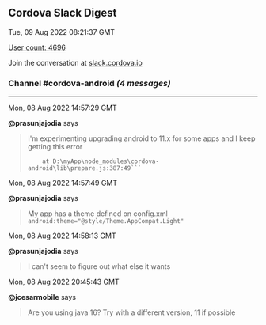 ## Cordova Slack Digest
Tue, 09 Aug 2022 08:21:37 GMT

[User count: 4696](https://cordova.slack.com/)


Join the conversation at [slack.cordova.io](http://slack.cordova.io/)

### __Channel #cordova-android__ _(4 messages)_
---

Mon, 08 Aug 2022 14:57:29 GMT

__@prasunjajodia__ says 
> I'm experimenting upgrading android to 11.x for some apps and I keep getting this error
> ```TypeError: Cannot read property 'find' of null
>     at D:\myApp\node_modules\cordova-android\lib\prepare.js:387:49```
> 

Mon, 08 Aug 2022 14:57:49 GMT

__@prasunjajodia__ says 
> My app has a theme defined on config.xml `android:theme="@style/Theme.AppCompat.Light"`
> 

Mon, 08 Aug 2022 14:58:13 GMT

__@prasunjajodia__ says 
> I can't seem to figure out what else it wants
> 

Mon, 08 Aug 2022 20:45:43 GMT

__@jcesarmobile__ says 
> Are you using java 16? Try with a different version, 11 if possible 
> 
